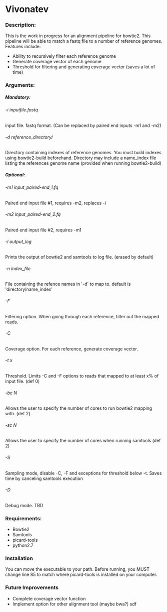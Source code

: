 Vivonatev
=========


### Description:
This is the work in progress for an alignment pipeline for bowtie2. This pipeline will be able to match a fastq file to a number of reference genomes. Features include:
* Ability to recursively filter each reference genome
* Generate coverage vector of each genome
* Threshold for filtering and generating coverage vector (saves a lot of time)


### Arguments:

##### Mandatory:
###### -i inputfile.fastq
input file. fastq format. (Can be replaced by paired end inputs -m1 and -m2)
###### -d reference_directory/
Directory containing indexes of reference genomes. You must build indexes using bowtie2-build beforehand. Directory may include a name_index file listing the references genome name (provided when running bowtie2-build)

##### Optional:
###### -m1 input_paired-end_1.fq
Paired end input file #1, requires -m2, replaces -i
###### -m2 input_paired-end_2.fq
Paired end input file #2, requires -m1
###### -l output_log
Prints the output of bowtie2 and samtools to log file. (erased by default)
###### -n index_file
File containing the refence names in '-d' to map to. default is 'directory/name_index'
###### -F
Filtering option. When going through each reference, filter out the mapped reads.
###### -C
Coverage option. For each reference, generate coverage vector.
###### -t x
Threshold. Limits -C and -F options to reads that mapped to at least x% of input file. (def 0)
###### -bc N
Allows the user to specify the number of cores to run bowtie2 mapping with. (def 2)
###### -sc N
Allows the user to specify the number of cores when running samtools (def 2)
###### -S
Sampling mode, disable -C, -F and exceptions for threshold below -t. Saves time by canceling samtools execution
###### -D
Debug mode. TBD


### Requirements:
* Bowtie2
* Samtools
* picard-tools
* python2.7


### Installation
You can move the executable to your path. Before running, you MUST change line 85 to match where picard-tools is installed on your computer.  


### Future Improvements
* Complete coverage vector function 
* Implement option for other alignment tool (maybe bwa?)
sdf
